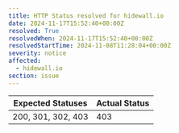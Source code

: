 ```yaml
---
title: HTTP Status resolved for hidewall.io
date: 2024-11-17T15:52:40+00:00Z
resolved: True
resolvedWhen: 2024-11-17T15:52:40+00:00Z
resolvedStartTime: 2024-11-08T11:28:04+00:00Z
severity: notice
affected:
  - hidewall.io
section: issue
---
```


| Expected Statuses | Actual Status  |
|-------------------|----------------|
| 200, 301, 302, 403 | 403 |
